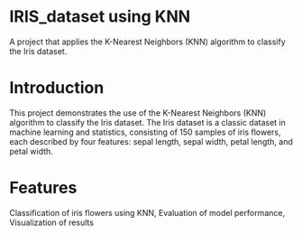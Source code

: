 # IRIS_dataset using KNN
 A project that applies the K-Nearest Neighbors (KNN) algorithm to classify the Iris dataset.

# Introduction
This project demonstrates the use of the K-Nearest Neighbors (KNN) algorithm to classify the Iris dataset. The Iris dataset is a classic dataset in machine learning and statistics, consisting of 150 samples of iris flowers, each described by four features: sepal length, sepal width, petal length, and petal width. 

# Features
Classification of iris flowers using KNN,
Evaluation of model performance,
Visualization of results
